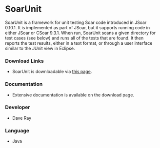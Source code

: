 # SoarUnit #
SoarUnit is a framework for unit testing Soar code introduced in JSoar 0.10.1. It is implemented as part of JSoar, but it supports running code in either JSoar or CSoar 9.3.1. When run, SoarUnit scans a given directory for test cases (see below) and runs all of the tests that are found. It then reports the test results, either in a text format, or through a user interface similar to the JUnit view in Eclipse.

### Download Links ###
  * SoarUnit is downloadable via [this page](https://code.google.com/p/jsoar/wiki/SoarUnit).

### Documentation ###
  * Extensive documentation is available on the download page.

### Developer ###
  * Dave Ray

### Language ###
  * Java


